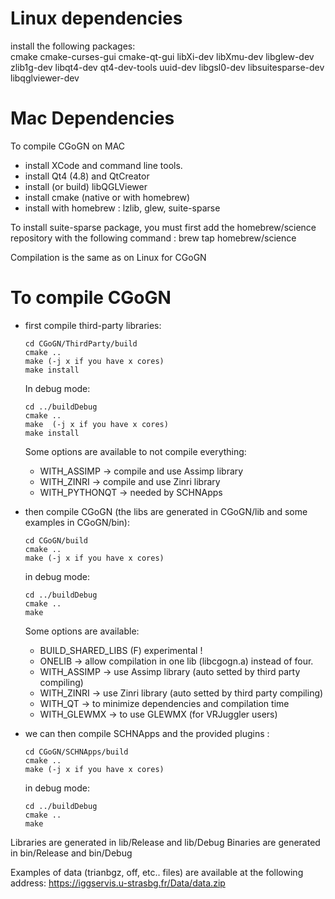 
Linux dependencies
==================
install the following packages:  
cmake cmake-curses-gui cmake-qt-gui libXi-dev libXmu-dev libglew-dev zlib1g-dev libqt4-dev qt4-dev-tools uuid-dev libgsl0-dev libsuitesparse-dev libqglviewer-dev

Mac Dependencies
=================
To compile CGoGN on MAC 

* install XCode and command line tools.
* install Qt4 (4.8) and QtCreator
* install (or build) libQGLViewer
* install cmake (native or with homebrew)
* install with homebrew : lzlib, glew, suite-sparse

To install suite-sparse package, you must first
add the homebrew/science repository with the following command :
	brew tap homebrew/science

Compilation is the same as on Linux for CGoGN


To compile CGoGN
================
 * first compile third-party libraries:

	```
	cd CGoGN/ThirdParty/build  
	cmake ..  
	make (-j x if you have x cores)
	make install  
	```

	In debug mode:  
	```
	cd ../buildDebug  
	cmake ..  
	make  (-j x if you have x cores)
	make install
	```

	Some options are available to not compile everything:
	* WITH_ASSIMP  -> compile and use Assimp library 
	* WITH_ZINRI -> compile and use Zinri library 
	* WITH_PYTHONQT	-> needed by SCHNApps

* then compile CGoGN (the libs are generated in CGoGN/lib and some examples in CGoGN/bin):

	```
	cd CGoGN/build  
	cmake ..  
	make (-j x if you have x cores)  
	```

	in debug mode:  
	```
	cd ../buildDebug  
	cmake ..  
	make  
	```

	Some options are available:

	* BUILD_SHARED_LIBS  (F) experimental !
	* ONELIB	-> allow compilation in one lib (libcgogn.a) instead of four.
	* WITH_ASSIMP  -> use Assimp library (auto setted by third party compiling)
	* WITH_ZINRI -> use Zinri library (auto setted by third party compiling)
	* WITH_QT	-> to minimize dependencies and compilation time
	* WITH_GLEWMX  -> to use GLEWMX (for VRJuggler users)


* we can then compile SCHNApps and the provided plugins :
	
	```
	cd CGoGN/SCHNApps/build  
	cmake ..  
	make (-j x if you have x cores)  
	```

	in debug mode:
	```
	cd ../buildDebug  
	cmake ..  
	make  
	```

Libraries are generated in lib/Release and lib/Debug
Binaries are generated in bin/Release and bin/Debug


Examples of data (trianbgz, off, etc.. files) are available at the following address:
https://iggservis.u-strasbg.fr/Data/data.zip
